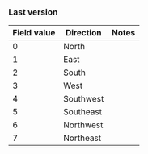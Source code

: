 ### Last version

| Field value | Direction | Notes |
| ----------- | --------- | ----- |
| 0           | North     |       |
| 1           | East      |       |
| 2           | South     |       |
| 3           | West      |       |
| 4           | Southwest |       |
| 5           | Southeast |       |
| 6           | Northwest |       |
| 7           | Northeast |       |
